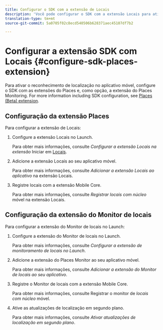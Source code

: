 ```yaml
---
title: Configurar o SDK com a extensão de Locais
description: 'Você pode configurar o SDK com a extensão Locais para ativar o reconhecimento de localização no aplicativo móvel. '
translation-type: tm+mt
source-git-commit: 5a0705f02c8ecd540506b628371aec45107df7b2

---
```



# Configurar a extensão SDK com Locais {#configure-sdk-places-extension}

Para ativar o reconhecimento de localização no aplicativo móvel, configure o SDK com as extensões do Places e, como opção, a extensão do Places Monitoring. For more information including SDK configuration, see [Places (Beta) extension](/help/places-ext-aep-sdks/places-extension/places-extension.md).

## Configuração da extensão Places

Para configurar a extensão de Locais:

1. Configure a extensão Locais no Launch.

   Para obter mais informações, consulte *Configurar a extensão Locais na extensão* Iniciar em [Locais](/help/places-ext-aep-sdks/places-extension/places-extension.md).

1. Adicione a extensão Locais ao seu aplicativo móvel.

   Para obter mais informações, consulte *Adicionar a extensão Locais ao aplicativo* na extensão [](/help/places-ext-aep-sdks/places-extension/places-extension.md)Locais.

1. Registre locais com a extensão Mobile Core.

   Para obter mais informações, consulte *Registrar locais com núcleo* móvel na extensão [](/help/places-ext-aep-sdks/places-extension/places-extension.md)Locais.

## Configuração da extensão do Monitor de locais

Para configurar a extensão do Monitor de locais no Launch:

1. Configure a extensão do Monitor de locais no Launch.

   Para obter mais informações, consulte *Configurar a extensão de monitoramento de locais no Launch*.

1. Adicione a extensão do Places Monitor ao seu aplicativo móvel.

   Para obter mais informações, consulte *Adicionar a extensão do Monitor de locais ao seu aplicativo*.

1. Registre o Monitor de locais com a extensão Mobile Core.

   Para obter mais informações, consulte Registrar o monitor de *locais com núcleo* móvel.

1. Ative as atualizações de localização em segundo plano.

   Para obter mais informações, consulte *Ativar atualizações de localização em segundo plano*.
